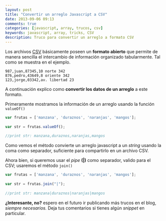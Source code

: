 ```yaml
---
layout: post
title: "Convertir un arreglo Javascript a CSV"
date: 2013-09-06 09:13
comments: true
categories: [javascript, array, trucos, csv]
keywords: javascript, array, tricks, CSV
description: Truco para convertir un arreglo a formato CSV
---
```

Los archivos [CSV](http://es.wikipedia.org/wiki/CSV) básicamente poseen un **formato abierto** que permite de manera sencilla el intercambio de información organizado tabularmente. Tal como se muestra en el ejemplo.

``` text
987,juan,87345,10 norte 342
876,pedro,43649,8 oriente 342
123,jorge,03342,av. libertad 23
```
A continuación explico como **convertir los datos de un arreglo** a este formato.
<!--more-->

Primeramente mostramos la información de un arreglo usando la función `valueOf()`

``` javascript
var frutas = ['manzana', 'duraznos', 'naranjas', 'mangos'];
  
var str = frutas.valueOf();
  
//print str: manzana,duraznos,naranjas,mangos
```
Como vemos el método convierte un arreglo javascript a un _string_ usando la coma como separador, suficiente para compartirlo en un archivo CSV.

Ahora bien, si queremos usar el _pipe_ **(|)** como separador, valido para el CSV; usaremos el método `join()` 

``` javascript
var frutas = ['manzana', 'duraznos', 'naranjas', 'mangos'];
  
var str = frutas.join("|");
  
//print str: manzana|duraznos|naranjas|mangos
```
**¿Interesante, no?** espero en el futuro ir publicando más trucos en el blog, _siempre necesarios._ Deja tus comentarios si tienes algún _snippet_ en particular.

